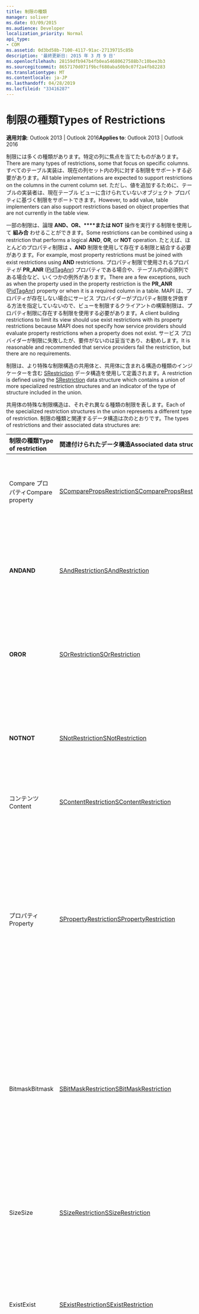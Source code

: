 ```yaml
---
title: 制限の種類
manager: soliver
ms.date: 03/09/2015
ms.audience: Developer
localization_priority: Normal
api_type:
- COM
ms.assetid: 0d3bd58b-7100-4117-91ac-27139715c85b
description: '最終更新日: 2015 年 3 月 9 日'
ms.openlocfilehash: 28159dfb947b4fb0ea54680627588b7c10bee3b3
ms.sourcegitcommit: 8657170d071f9bcf680aba50b9c07f2a4fb82283
ms.translationtype: MT
ms.contentlocale: ja-JP
ms.lasthandoff: 04/28/2019
ms.locfileid: "33416287"
---
```

# <a name="types-of-restrictions"></a><span data-ttu-id="6f2c2-103">制限の種類</span><span class="sxs-lookup"><span data-stu-id="6f2c2-103">Types of Restrictions</span></span>

  
  
<span data-ttu-id="6f2c2-104">**適用対象**: Outlook 2013 | Outlook 2016</span><span class="sxs-lookup"><span data-stu-id="6f2c2-104">**Applies to**: Outlook 2013 | Outlook 2016</span></span> 
  
<span data-ttu-id="6f2c2-105">制限には多くの種類があります。特定の列に焦点を当てたものがあります。</span><span class="sxs-lookup"><span data-stu-id="6f2c2-105">There are many types of restrictions, some that focus on specific columns.</span></span> <span data-ttu-id="6f2c2-106">すべてのテーブル実装は、現在の列セット内の列に対する制限をサポートする必要があります。</span><span class="sxs-lookup"><span data-stu-id="6f2c2-106">All table implementations are expected to support restrictions on the columns in the current column set.</span></span> <span data-ttu-id="6f2c2-107">ただし、値を追加するために、テーブルの実装者は、現在テーブル ビューに含けられていないオブジェクト プロパティに基づく制限をサポートできます。</span><span class="sxs-lookup"><span data-stu-id="6f2c2-107">However, to add value, table implementers can also support restrictions based on object properties that are not currently in the table view.</span></span>
  
<span data-ttu-id="6f2c2-108">一部の制限は、論理 **AND、OR、\*\*\*\*または NOT** 操作を実行する制限を使用して **組み合** わせることができます。</span><span class="sxs-lookup"><span data-stu-id="6f2c2-108">Some restrictions can be combined using a restriction that performs a logical **AND**, **OR**, or **NOT** operation.</span></span> <span data-ttu-id="6f2c2-109">たとえば、ほとんどのプロパティ制限は **、AND** 制限を使用して存在する制限と結合する必要があります。</span><span class="sxs-lookup"><span data-stu-id="6f2c2-109">For example, most property restrictions must be joined with exist restrictions using **AND** restrictions.</span></span> <span data-ttu-id="6f2c2-110">プロパティ制限で使用されるプロパティが **PR_ANR** ([PidTagAnr](pidtaganr-canonical-property.md)) プロパティである場合や、テーブル内の必須列である場合など、いくつかの例外があります。</span><span class="sxs-lookup"><span data-stu-id="6f2c2-110">There are a few exceptions, such as when the property used in the property restriction is the **PR_ANR** ([PidTagAnr](pidtaganr-canonical-property.md)) property or when it is a required column in a table.</span></span> <span data-ttu-id="6f2c2-111">MAPI は、プロパティが存在しない場合にサービス プロバイダーがプロパティ制限を評価する方法を指定していないので、ビューを制限するクライアントの構築制限は、プロパティ制限に存在する制限を使用する必要があります。</span><span class="sxs-lookup"><span data-stu-id="6f2c2-111">A client building restrictions to limit its view should use exist restrictions with its property restrictions because MAPI does not specify how service providers should evaluate property restrictions when a property does not exist.</span></span> <span data-ttu-id="6f2c2-112">サービス プロバイダーが制限に失敗したが、要件がないのは妥当であり、お勧めします。</span><span class="sxs-lookup"><span data-stu-id="6f2c2-112">It is reasonable and recommended that service providers fail the restriction, but there are no requirements.</span></span> 
  
<span data-ttu-id="6f2c2-113">制限は、より特殊な制限構造の共用体と、共用体に含まれる構造の種類のインジケーターを含む [SRestriction](srestriction.md) データ構造を使用して定義されます。</span><span class="sxs-lookup"><span data-stu-id="6f2c2-113">A restriction is defined using the [SRestriction](srestriction.md) data structure which contains a union of more specialized restriction structures and an indicator of the type of structure included in the union.</span></span> 
  
<span data-ttu-id="6f2c2-114">共用体の特殊な制限構造は、それぞれ異なる種類の制限を表します。</span><span class="sxs-lookup"><span data-stu-id="6f2c2-114">Each of the specialized restriction structures in the union represents a different type of restriction.</span></span> <span data-ttu-id="6f2c2-115">制限の種類と関連するデータ構造は次のとおりです。</span><span class="sxs-lookup"><span data-stu-id="6f2c2-115">The types of restrictions and their associated data structures are:</span></span>
  
|<span data-ttu-id="6f2c2-116">**制限の種類**</span><span class="sxs-lookup"><span data-stu-id="6f2c2-116">**Type of restriction**</span></span>|<span data-ttu-id="6f2c2-117">**関連付けられたデータ構造**</span><span class="sxs-lookup"><span data-stu-id="6f2c2-117">**Associated data structure**</span></span>|<span data-ttu-id="6f2c2-118">**説明**</span><span class="sxs-lookup"><span data-stu-id="6f2c2-118">**Description**</span></span>|
|:-----|:-----|:-----|
|<span data-ttu-id="6f2c2-119">Compare プロパティ</span><span class="sxs-lookup"><span data-stu-id="6f2c2-119">Compare property</span></span>  <br/> |[<span data-ttu-id="6f2c2-120">SComparePropsRestriction</span><span class="sxs-lookup"><span data-stu-id="6f2c2-120">SComparePropsRestriction</span></span>](scomparepropsrestriction.md) <br/> |<span data-ttu-id="6f2c2-121">同じ種類の 2 つのプロパティを比較します。</span><span class="sxs-lookup"><span data-stu-id="6f2c2-121">Compares two properties of the same type.</span></span>  <br/> |
|<span data-ttu-id="6f2c2-122">**AND**</span><span class="sxs-lookup"><span data-stu-id="6f2c2-122">**AND**</span></span> <br/> |[<span data-ttu-id="6f2c2-123">SAndRestriction</span><span class="sxs-lookup"><span data-stu-id="6f2c2-123">SAndRestriction</span></span>](sandrestriction.md) <br/> |<span data-ttu-id="6f2c2-124">2 つ以上の **制限に** 対して論理 AND 操作を実行します。</span><span class="sxs-lookup"><span data-stu-id="6f2c2-124">Performs a logical **AND** operation on two or more restrictions.</span></span>  <br/> |
|<span data-ttu-id="6f2c2-125">**OR**</span><span class="sxs-lookup"><span data-stu-id="6f2c2-125">**OR**</span></span> <br/> |[<span data-ttu-id="6f2c2-126">SOrRestriction</span><span class="sxs-lookup"><span data-stu-id="6f2c2-126">SOrRestriction</span></span>](sorrestriction.md) <br/> |<span data-ttu-id="6f2c2-127">2 つ以上の **制限に** 対して論理 OR 操作を実行します。</span><span class="sxs-lookup"><span data-stu-id="6f2c2-127">Performs a logical **OR** operation on two or more restrictions.</span></span>  <br/> |
|<span data-ttu-id="6f2c2-128">**NOT**</span><span class="sxs-lookup"><span data-stu-id="6f2c2-128">**NOT**</span></span> <br/> |[<span data-ttu-id="6f2c2-129">SNotRestriction</span><span class="sxs-lookup"><span data-stu-id="6f2c2-129">SNotRestriction</span></span>](snotrestriction.md) <br/> |<span data-ttu-id="6f2c2-130">2 つ以上の **制限に対して** 論理 NOT 操作を実行します。</span><span class="sxs-lookup"><span data-stu-id="6f2c2-130">Performs a logical **NOT** operation on two or more restrictions.</span></span>  <br/> |
|<span data-ttu-id="6f2c2-131">コンテンツ</span><span class="sxs-lookup"><span data-stu-id="6f2c2-131">Content</span></span>  <br/> |[<span data-ttu-id="6f2c2-132">SContentRestriction</span><span class="sxs-lookup"><span data-stu-id="6f2c2-132">SContentRestriction</span></span>](scontentrestriction.md) <br/> |<span data-ttu-id="6f2c2-133">指定したデータを検索します。</span><span class="sxs-lookup"><span data-stu-id="6f2c2-133">Locates specified data.</span></span>  <br/> |
|<span data-ttu-id="6f2c2-134">プロパティ</span><span class="sxs-lookup"><span data-stu-id="6f2c2-134">Property</span></span>  <br/> |[<span data-ttu-id="6f2c2-135">SPropertyRestriction</span><span class="sxs-lookup"><span data-stu-id="6f2c2-135">SPropertyRestriction</span></span>](spropertyrestriction.md) <br/> |<span data-ttu-id="6f2c2-136">一致する条件として特定のプロパティ値を指定します。</span><span class="sxs-lookup"><span data-stu-id="6f2c2-136">Specifies a particular property value as criteria for matching.</span></span> <span data-ttu-id="6f2c2-137">たとえば、特定の種類の添付ファイルを検索するために使用できます。</span><span class="sxs-lookup"><span data-stu-id="6f2c2-137">Can be used, for example, to search for a particular type of attachment.</span></span>  <br/> |
|<span data-ttu-id="6f2c2-138">Bitmask</span><span class="sxs-lookup"><span data-stu-id="6f2c2-138">Bitmask</span></span>  <br/> |[<span data-ttu-id="6f2c2-139">SBitMaskRestriction</span><span class="sxs-lookup"><span data-stu-id="6f2c2-139">SBitMaskRestriction</span></span>](sbitmaskrestriction.md) <br/> |<span data-ttu-id="6f2c2-140">ビットマスクを PT_LONGプロパティに適用します。通常、特定のフラグが設定されているかどうかを判断します。</span><span class="sxs-lookup"><span data-stu-id="6f2c2-140">Applies a bitmask to a PT_LONG property, typically to determine whether particular flags are set.</span></span>  <br/> |
|<span data-ttu-id="6f2c2-141">Size</span><span class="sxs-lookup"><span data-stu-id="6f2c2-141">Size</span></span>  <br/> |[<span data-ttu-id="6f2c2-142">SSizeRestriction</span><span class="sxs-lookup"><span data-stu-id="6f2c2-142">SSizeRestriction</span></span>](ssizerestriction.md) <br/> |<span data-ttu-id="6f2c2-143">標準の関係演算子を使用してプロパティのサイズをテストします。</span><span class="sxs-lookup"><span data-stu-id="6f2c2-143">Tests the size of a property using standard relational operators.</span></span>  <br/> |
|<span data-ttu-id="6f2c2-144">Exist</span><span class="sxs-lookup"><span data-stu-id="6f2c2-144">Exist</span></span>  <br/> |[<span data-ttu-id="6f2c2-145">SExistRestriction</span><span class="sxs-lookup"><span data-stu-id="6f2c2-145">SExistRestriction</span></span>](sexistrestriction.md) <br/> |<span data-ttu-id="6f2c2-146">オブジェクトにプロパティの値が含されているかどうかをテストします。</span><span class="sxs-lookup"><span data-stu-id="6f2c2-146">Tests whether an object has a value for a property.</span></span>  <br/> |
|<span data-ttu-id="6f2c2-147">サブオブジェクト</span><span class="sxs-lookup"><span data-stu-id="6f2c2-147">Subobject</span></span>  <br/> |[<span data-ttu-id="6f2c2-148">SSubRestriction</span><span class="sxs-lookup"><span data-stu-id="6f2c2-148">SSubRestriction</span></span>](ssubrestriction.md) <br/> |<span data-ttu-id="6f2c2-149">サブオブジェクト、または受信者や添付ファイルなどのエントリ識別子でアクセスできないオブジェクトを検索するために使用されます。</span><span class="sxs-lookup"><span data-stu-id="6f2c2-149">Used for searching through subobjects, or objects that cannot be accessed with an entry identifier, such as recipients and attachments.</span></span> <span data-ttu-id="6f2c2-150">たとえば、特定の受信者のメッセージを検索するために使用できます。</span><span class="sxs-lookup"><span data-stu-id="6f2c2-150">Can be used, for example, to look for messages for a particular recipient.</span></span>  <br/> |
|<span data-ttu-id="6f2c2-151">コメント</span><span class="sxs-lookup"><span data-stu-id="6f2c2-151">Comment</span></span>  <br/> |[<span data-ttu-id="6f2c2-152">SCommentRestriction</span><span class="sxs-lookup"><span data-stu-id="6f2c2-152">SCommentRestriction</span></span>](scommentrestriction.md) <br/> |<span data-ttu-id="6f2c2-153">オブジェクトを名前付きプロパティのセットに関連付ける。</span><span class="sxs-lookup"><span data-stu-id="6f2c2-153">Associates an object with a set of named properties.</span></span>  <br/> |
   
<span data-ttu-id="6f2c2-154">一部の制限では正規表現が使用され、MAPI は、多くのテキスト アプリケーションで使用されるスタイルで、限られた形式の正規表現表記をサポートします。</span><span class="sxs-lookup"><span data-stu-id="6f2c2-154">Some restrictions use regular expressions, and MAPI supports a limited form of regular expression notation in the style that is used many text applications.</span></span>
  
<span data-ttu-id="6f2c2-155">コメント制限は、アプリケーション固有の情報を制限に保持するためにディスクに制限を保存するクライアントによって使用されます。</span><span class="sxs-lookup"><span data-stu-id="6f2c2-155">The comment restriction is used by clients that save restrictions on disk to keep application-specific information with the restriction.</span></span> <span data-ttu-id="6f2c2-156">たとえば、プロパティ制限で使用される名前付きプロパティの名前を保存するクライアントは、コメント制限を使用してこれを行います。</span><span class="sxs-lookup"><span data-stu-id="6f2c2-156">For example, a client saving the name of a named property used in a property restriction can do so with a comment restriction.</span></span> <span data-ttu-id="6f2c2-157">プロパティの制限では、名前を保存できない。 [SPropertyRestriction データ構造](spropertyrestriction.md) は、プロパティ タグのみを保持します。</span><span class="sxs-lookup"><span data-stu-id="6f2c2-157">Saving the name is not possible in a property restriction; the [SPropertyRestriction](spropertyrestriction.md) data structure holds only the property tag.</span></span> <span data-ttu-id="6f2c2-158">コメント制限は[IMAPITable::Restrict](imapitable-restrict.md)によって無視され、Restrict 呼び出しが行われた後に[IMAPITable::QueryRows](imapitable-queryrows.md)によって返される行には影響しません。 </span><span class="sxs-lookup"><span data-stu-id="6f2c2-158">Comment restrictions are ignored by [IMAPITable::Restrict](imapitable-restrict.md) in that they have no effect on the rows returned by [IMAPITable::QueryRows](imapitable-queryrows.md) after a **Restrict** call has been made.</span></span> 
  
## <a name="see-also"></a><span data-ttu-id="6f2c2-159">関連項目</span><span class="sxs-lookup"><span data-stu-id="6f2c2-159">See also</span></span>



[<span data-ttu-id="6f2c2-160">MAPI テーブル</span><span class="sxs-lookup"><span data-stu-id="6f2c2-160">MAPI Tables</span></span>](mapi-tables.md)

